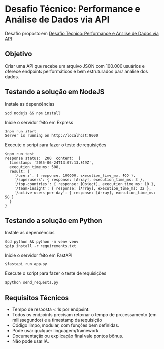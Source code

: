 # Desafio Técnico: Performance e Análise de Dados via API

Desafio proposto em [Desafio Técnico: Performance e Análise de Dados via API](https://github.com/codecon-dev/desafio-1-1s-vs-3j/)

## Objetivo
Criar uma API que recebe um arquivo JSON com 100.000 usuários e oferece endpoints performáticos e bem estruturados para análise dos dados.

## Testando a solução em NodeJS

Instale as dependências
```
$cd nodejs && npm install
```

Inicie o servidor feito em Express
```
$npm run start
Server is running on http://localhost:8000
```

Execute o script para fazer o teste de requisições
```
$npm run test
response status:  200  content:  {
  timestamp: '2025-06-24T13:07:13.849Z',
  execution_time_ms: 508,
  result: {
    '/users': { response: 100000, execution_time_ms: 405 },
    '/superusers': { response: [Array], execution_time_ms: 3 },
    '/top-countries': { response: [Object], execution_time_ms: 10 },
    '/team-insight': { response: [Array], execution_time_ms: 32 },
    '/active-users-per-day': { response: [Array], execution_time_ms: 58 }
  }
}
```

## Testando a solução em Python

Instale as dependências
```
$cd python && python -m venv venv
$pip install -r requirements.txt
```

Inicie o servidor feito em FastAPI
```
$fastapi run app.py
```

Execute o script para fazer o teste de requisições
```
$python send_requests.py

```

## Requisitos Técnicos

- Tempo de resposta < 1s por endpoint.
- Todos os endpoints precisam retornar o tempo de processamento (em milissegundos) e a timestamp da requisição
- Código limpo, modular, com funções bem definidas.
- Pode usar qualquer linguagem/framework.
- Documentação ou explicação final vale pontos bônus.
- Não pode usar IA.
